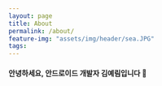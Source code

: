 ```yaml
---
layout: page
title: About
permalink: /about/
feature-img: "assets/img/header/sea.JPG"
tags: 
---
```


#### 안녕하세요, 안드로이드 개발자 김예림입니다 👋  
<br>